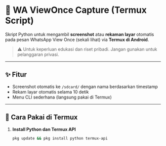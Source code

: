 # 📸 WA ViewOnce Capture (Termux Script)

Skript Python untuk mengambil **screenshot** atau **rekaman layar** otomatis pada pesan WhatsApp View Once (sekali lihat) via **Termux di Android**.

> ⚠️ Untuk keperluan edukasi dan riset pribadi. Jangan gunakan untuk pelanggaran privasi.

---

## ✨ Fitur
- Screenshot otomatis ke `/sdcard/` dengan nama berdasarkan timestamp
- Rekam layar otomatis selama 10 detik
- Menu CLI sederhana (langsung pakai di Termux)

---

## 📱 Cara Pakai di Termux

1. **Install Python dan Termux API**
   ```bash
   pkg update && pkg install python termux-api
